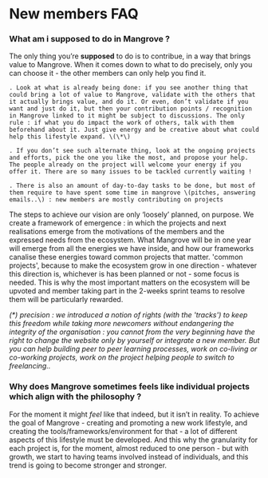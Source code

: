 # New members FAQ

### What am i supposed to do in Mangrove ?

The only thing you’re **supposed** to do is to contribue, in a way that brings value to Mangrove. When it comes down to what to do precisely, only you can choose it - the other members can only help you find it.

    . Look at what is already being done: if you see another thing that could bring a lot of value to Mangrove, validate with the others that it actually brings value, and do it. Or even, don’t validate if you want and just do it, but then your contribution points / recognition in Mangrove linked to it might be subject to discussions. The only rule : if what you do impact the work of others, talk with them beforehand about it. Just give energy and be creative about what could help this lifestyle expand. \(\*\)

    . If you don’t see such alternate thing, look at the ongoing projects and efforts, pick the one you like the most, and propose your help. The people already on the project will welcome your energy if you offer it. There are so many issues to be tackled currently waiting ! 

    . There is also an amount of day-to-day tasks to be done, but most of them require to have spent some time in mangrove \(pitches, answering emails..\) : new members are mostly contributing on projects

The steps to achieve our vision are only ‘loosely’ planned, on purpose. We create a framework of emergence : in which the projects and next realisations emerge from the motivations of the members and the expressed needs from the ecosystem. What Mangrove will be in one year will emerge from all the energies we have inside, and how our frameworks canalise these energies toward common projects that matter. 'common projects', because to make the ecosystem grow in one direction - whatever this direction is, whichever is has been planned or not - some focus is needed. This is why the most important matters on the ecosystem will be upvoted and member taking part in the 2-weeks sprint teams to resolve them will be particularly rewarded.

_\(\*\) precision : we introduced a notion of rights \(with the 'tracks'\) to keep this freedom while taking more newcomers without endangering the integrity of the organisation : you cannot from the very beginning have the right to change the website only by yourself or integrate a new member. But you can help building peer to peer learning processes, work on co-living or co-working projects, work on the project helping people to switch to freelancing.._



### Why does Mangrove sometimes feels like individual projects which align with the philosophy ?

For the moment it might _feel_ like that indeed, but it isn’t in reality. To achieve the goal of Mangrove - creating and promoting a new work lifestyle, and creating the tools/frameworks/environment for that - a lot of different aspects of this lifestyle must be developed. And this why the granularity for each project is, for the moment, almost reduced to one person - but with growth, we start to having teams involved instead of individuals, and this trend is going to become stronger and stronger.

### 



